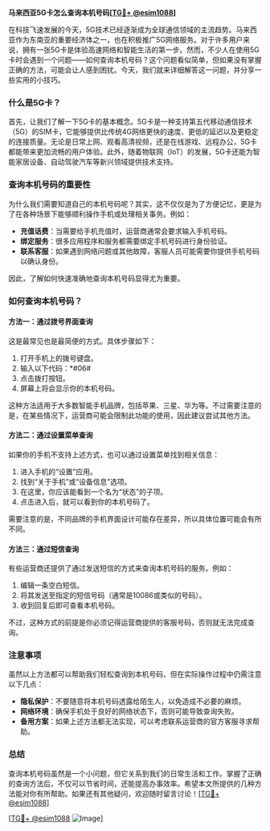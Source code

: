 **马来西亚5G卡怎么查询本机号码[[TG💪+ @esim1088](https://t.me/s/esim1088)]**

在科技飞速发展的今天，5G技术已经逐渐成为全球通信领域的主流趋势。马来西亚作为东南亚的重要经济体之一，也在积极推广5G网络服务。对于许多用户来说，拥有一张5G卡是体验高速网络和智能生活的第一步。然而，不少人在使用5G卡时会遇到一个问题——如何查询本机号码？这个问题看似简单，但如果没有掌握正确的方法，可能会让人感到困扰。今天，我们就来详细解答这一问题，并分享一些实用的小技巧。

### 什么是5G卡？

首先，让我们了解一下5G卡的基本概念。5G卡是一种支持第五代移动通信技术（5G）的SIM卡，它能够提供比传统4G网络更快的速度、更低的延迟以及更稳定的连接质量。无论是日常上网、观看高清视频，还是在线游戏、远程办公，5G卡都能带来更加流畅的用户体验。此外，随着物联网（IoT）的发展，5G卡还能为智能家居设备、自动驾驶汽车等新兴领域提供技术支持。

### 查询本机号码的重要性

为什么我们需要知道自己的本机号码呢？其实，这不仅仅是为了方便记忆，更是为了在各种场景下能够顺利操作手机或处理相关事务。例如：

- **充值话费**：当需要给手机充值时，运营商通常会要求输入手机号码。
- **绑定服务**：很多应用程序和服务都需要绑定手机号码进行身份验证。
- **联系客服**：如果遇到网络问题或其他故障，客服人员可能需要你提供手机号码以确认身份。

因此，了解如何快速准确地查询本机号码显得尤为重要。

### 如何查询本机号码？

#### 方法一：通过拨号界面查询

这是最常见也是最简便的方式。具体步骤如下：

1. 打开手机上的拨号键盘。
2. 输入以下代码：*#06#
3. 点击拨打按钮。
4. 屏幕上将会显示你的本机号码。

这种方法适用于大多数智能手机品牌，包括苹果、三星、华为等。不过需要注意的是，在某些情况下，运营商可能会限制此功能的使用，因此建议尝试其他方法。

#### 方法二：通过设置菜单查询

如果你的手机不支持上述方式，也可以通过设置菜单找到相关信息：

1. 进入手机的“设置”应用。
2. 找到“关于手机”或“设备信息”选项。
3. 在这里，你应该能看到一个名为“状态”的子项。
4. 点击进入后，就可以看到你的本机号码了。

需要注意的是，不同品牌的手机界面设计可能存在差异，所以具体位置可能会有所不同。

#### 方法三：通过短信查询

有些运营商还提供了通过发送短信的方式来查询本机号码的服务。例如：

1. 编辑一条空白短信。
2. 将其发送至指定的短信号码（通常是10086或类似的号码）。
3. 收到回复后即可查看本机号码。

不过，这种方式的前提是你必须记得运营商提供的客服号码，否则就无法完成查询。

### 注意事项

虽然以上方法都可以帮助我们轻松查询到本机号码，但在实际操作过程中仍需注意以下几点：

- **隐私保护**：不要随意将本机号码透露给陌生人，以免造成不必要的麻烦。
- **网络环境**：确保手机处于良好的网络状态下，否则可能导致查询失败。
- **备用方案**：如果上述方法都无法实现，可以考虑联系运营商的官方客服寻求帮助。

### 总结

查询本机号码虽然是一个小问题，但它关系到我们的日常生活和工作。掌握了正确的查询方法后，不仅可以节省时间，还能提高办事效率。希望本文所提供的几种方法能对你有所帮助。如果还有其他疑问，欢迎随时留言讨论！[[TG💪+ @esim1088](https://t.me/s/esim1088)]

[[TG💪+ @esim1088](https://t.me/s/esim1088) ![Image](https://i.postimg.cc/4NQfJmqS/Snipaste-2025-05-13-00-14-12.png)]